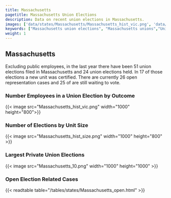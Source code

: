```yaml
---
title: Massachusetts
pagetitle: Massachusetts Union Elections
description: Data on recent union elections in Massachusetts.
images: ['data/states/Massachusetts/Massachusetts_hist_vic.png', 'data/states/Massachusetts/Massachusetts_hist_size.png', 'data/states/Massachusetts/Massachusetts_10.png']
keywords: ["Massachusetts union elections", "Massachusetts unions","Union elections"]
weight: 1
---
```

##  Massachusetts

Excluding public employees, in the last year there have been 51 union elections filed in Massachusetts and 24 union elections held. In 17 of those elections a new unit was certified. There are currently 26 open representation cases and 25 of are still waiting to vote.

### Number Employees in a Union Election by Outcome
{{< image src="Massachusetts_hist_vic.png" width="1000" height="800">}}

### Number of Elections by Unit Size
{{< image src="Massachusetts_hist_size.png" width="1000" height="800" >}}

### Largest Private Union Elections
{{< image src="Massachusetts_10.png" width="1000" height="1000"  >}}

### Open Election Related Cases
{{< readtable table="/tables/states/Massachusetts_open.html" >}}

